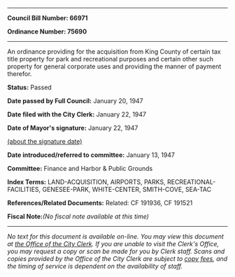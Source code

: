 

********

**Council Bill Number: 66971**
   
**Ordinance Number: 75690**
********

 An ordinance providing for the acquisition from King County of certain tax title property for park and recreational purposes and certain other such property for general corporate uses and providing the manner of payment therefor.

**Status:** Passed
   
**Date passed by Full Council:** January 20, 1947
   
**Date filed with the City Clerk:** January 22, 1947
   
**Date of Mayor's signature:** January 22, 1947
   
[(about the signature date)](/~public/approvaldate.htm)
   
   
   
**Date introduced/referred to committee:** January 13, 1947
   
**Committee:** Finance and Harbor & Public Grounds
   
   
**Index Terms:** LAND-ACQUISITION, AIRPORTS, PARKS, RECREATIONAL-FACILITIES, GENESEE-PARK, WHITE-CENTER, SMITH-COVE, SEA-TAC

**References/Related Documents:** Related: CF 191936, CF 191521

**Fiscal Note:**_(No fiscal note available at this time)_
********

_No text for this document is available on-line. You may view this document at [the Office of the City Clerk](http://www.seattle.gov/leg/clerk/contactUs.htm). If you are unable to visit the Clerk's Office, you may request a copy or scan be made for you by Clerk staff. Scans and copies provided by the Office of the City Clerk are subject to [copy fees](http://clerk.seattle.gov/~public/clerkfees.htm), and the timing of service is dependent on the availability of staff._

